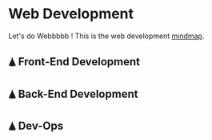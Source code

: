 # Web Development

Let's do Webbbbb !
This is the web development [mindmap](https://coggle.it/diagram/WMMEvSoNyAABBX2w/t/web-development-in-2018/b97ca171d59ba2ab3b7ea8da244a8ed3a154ffa067568635fe2676068a1d44d0).

<h2> 🛦 Front-End Development </h2>

<h2> 🛦 Back-End Development </h2>

<h2> 🛦 Dev-Ops </h2>
